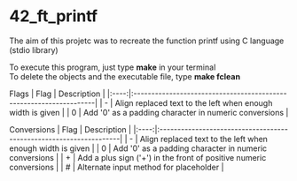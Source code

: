 # 42_ft_printf

The aim of this projetc was to recreate the function printf using C language (stdio library)

To execute this program, just type **make** in your terminal  
To delete the objects and the executable file, type **make fclean**

Flags
| Flag |                             Description                            |
|:----:|:-------------------------------------------------------------------|
| -    | Align replaced text to the left when enough width is given         |
| 0    | Add '0' as a padding character in numeric conversions              |

Conversions
| Flag |                             Description                            |
|:----:|:-------------------------------------------------------------------|
| -    | Align replaced text to the left when enough width is given         |
| 0    | Add '0' as a padding character in numeric conversions              |
| +    | Add a plus sign ('+') in the front of positive numeric conversions |
| #    | Alternate input method for placeholder                             |
